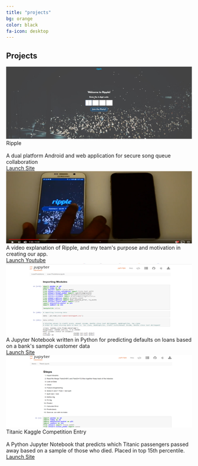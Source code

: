 ```yaml
---
title: "projects"
bg: orange
color: black
fa-icon: desktop
---
```


## Projects

<div class="project-container">
  <div class="image-container">
  <img src="img/ripple.JPG" width="420" height="196" alt="Ripple" class="image" style="width:100%"/>
  <div class="project-box">
   <div class="project-description">Ripple <br />
   <br />
   A dual platform Android and web application for secure song queue collaboration
   </div>
   <div class="middle">
   	<div class="text">
   		<a href="http://abgripple.herokuapp.com" color="white">
   		Launch Site
   		</a>
   	</div>
   </div>
   </div>
  </div>
</div>
<div class="project-container">
  <div class="image-container">
  <img src="img/RippleYoutube.png" width="420" height="196" alt="ripple youtube thumbnail" class="image" style="width:100%"/>
  <div class="project-box">
   <div class="project-description">A video explanation of Ripple, and my team's purpose and motivation in creating our app.
   </div>
   <div class="middle">
   	<div class="text">
   		<a href="https://www.youtube.com/watch?time_continue=1&v=Ll7MTgHA0cc" color="white">
   		Launch Youtube
   		</a>
   	</div>
   </div>
   </div>
  </div>
</div>
<div class="project-container">
  <div class="image-container">
  <img src="img/jupyter_thumbnail.png" width="420" height="196" alt="jupyter notebook" class="image" style="width:100%"/>
  <div class="project-box">
   <div class="project-description">A Jupyter Notebook written in Python for predicting defaults on loans based on a bank's sample customer data
   </div>
   <div class="middle">
   	<div class="text">
   		<a href="http://nbviewer.jupyter.org/github/machkevin7/LoanPredictions/blob/master/Loan%20Predictions.ipynb" color="white">
		Launch Site
  		</a>
  </div>
  </div>
 </div>
</div>
</div>
<div class="project-container">
  <div class="image-container">
  <img src="img/TitanicThumbail.png" width="420" height="196" alt="titanic notebook" class="image" style="width:100%"/>
  <div class="project-box">
   <div class="project-description">Titanic Kaggle Competition Entry<br /> 
   <br />
   A Python Jupyter Notebook that predicts which Titanic passengers passed away based on a sample of those who died. Placed in top 15th percentile.
   </div>
   <div class="middle">
   	<div class="text">
   		<a href="http://nbviewer.jupyter.org/github/machkevin7/titanic/blob/master/Titanic.ipynb" color="white">
		Launch Site
  		</a>
  </div>
  </div>
 </div>
</div>
</div>
